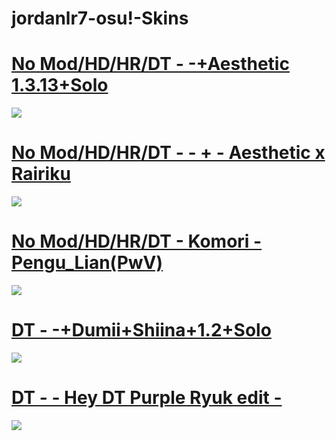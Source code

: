 # jordanlr7-osu!-Skins


# [No Mod/HD/HR/DT - -+Aesthetic 1.3.13+Solo](https://jordanlr7.s-ul.eu/2M9Bo1xy)
![](https://cdn.discordapp.com/attachments/666927196782460948/729302879911018536/screenshot432.png)


# [No Mod/HD/HR/DT - - + - Aesthetic x Rairiku](https://jordanlr7.s-ul.eu/no01cvso)
![](https://cdn.discordapp.com/attachments/666927196782460948/729303525326192660/screenshot435.png)


# [No Mod/HD/HR/DT - Komori - Pengu_Lian(PwV)](https://skins.osuck.net/index.php?newsid=950)
![](https://cdn.discordapp.com/attachments/666927196782460948/729304207944974356/screenshot436.png)


# [DT - -+Dumii+Shiina+1.2+Solo](https://jordanlr7.s-ul.eu/kGr0x4FD)
![](https://cdn.discordapp.com/attachments/666927196782460948/729302391513546792/screenshot431.png)


# [DT - - Hey DT Purple Ryuk edit -](https://jordanlr7.s-ul.eu/c89oJDtQ)
![](https://cdn.discordapp.com/attachments/666927196782460948/729304763572813824/screenshot437.png)



